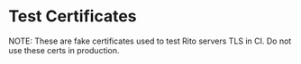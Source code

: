 # Test Certificates

NOTE: These are fake certificates used to test Rito servers TLS in CI. Do not
use these certs in production.
